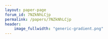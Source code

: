 ```yaml
---
layout: paper-page
forum_id: 7NZkNhLCjp
permalink: /papers/7NZkNhLCjp
header:
    image_fullwidth: "generic-gradient.png"
---
```

    